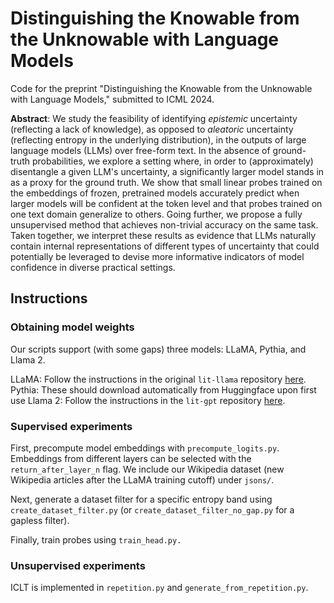 # Distinguishing the Knowable from the Unknowable with Language Models

Code for the preprint "Distinguishing the Knowable from the Unknowable with Language Models," submitted to ICML 2024.

**Abstract**: We study the feasibility of identifying *epistemic* uncertainty (reflecting a lack of knowledge), as opposed to *aleatoric* uncertainty (reflecting entropy in the underlying distribution), in the outputs of large language models (LLMs) over free-form text. In the absence of ground-truth probabilities, we explore a setting where, in order to (approximately) disentangle a given LLM's uncertainty, a significantly larger model stands in as a proxy for the ground truth. We show that small linear probes trained on the embeddings of frozen, pretrained models accurately predict when larger models will be confident at the token level and that probes trained on one text domain generalize to others. Going further, we propose a fully unsupervised method that achieves non-trivial accuracy on the same task. Taken together, we interpret these results as evidence that LLMs naturally contain internal representations of different types of uncertainty that could potentially be leveraged to devise more informative indicators of model confidence in diverse practical settings.

## Instructions

### Obtaining model weights

Our scripts support (with some gaps) three models: LLaMA, Pythia, and Llama 2.

LLaMA: Follow the instructions in the original `lit-llama` repository [here](https://github.com/Lightning-AI/lit-llama/blob/main/howto/download_weights.md).
Pythia: These should download automatically from Huggingface upon first use
Llama 2: Follow the instructions in the `lit-gpt` repository [here](https://github.com/Lightning-AI/lit-gpt/blob/main/tutorials/download_llama_2.md).


### Supervised experiments

First, precompute model embeddings with `precompute_logits.py`. Embeddings from different layers can be selected with the `return_after_layer_n` flag. We include our Wikipedia dataset (new Wikipedia articles after the LLaMA training cutoff) under `jsons/`.

Next, generate a dataset filter for a specific entropy band using `create_dataset_filter.py` (or `create_dataset_filter_no_gap.py` for a gapless filter).

Finally, train probes using `train_head.py.`

### Unsupervised experiments

ICLT is implemented in `repetition.py` and `generate_from_repetition.py`.
